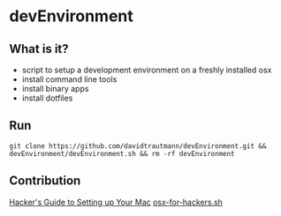 # devEnvironment
## What is it?
* script to setup a development environment on a freshly installed osx
* install command line tools
* install binary apps
* install dotfiles

## Run
``
	git clone https://github.com/davidtrautmann/devEnvironment.git && devEnvironment/devEnvironment.sh && rm -rf devEnvironment
``

## Contribution
[Hacker's Guide to Setting up Your Mac](http://lapwinglabs.com/blog/hacker-guide-to-setting-up-your-mac)
[osx-for-hackers.sh](https://gist.github.com/brandonb927/3195465)